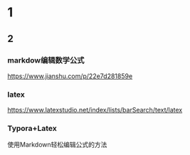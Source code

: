 # 1

## 2

### markdow编辑数学公式

<https://www.jianshu.com/p/22e7d281859e>

### latex

<https://www.latexstudio.net/index/lists/barSearch/text/latex>

### Typora+Latex

使用Markdown轻松编辑公式的方法
